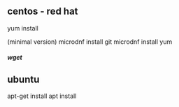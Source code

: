 

## centos - red hat
yum install 

(minimal version)
microdnf install git
microdnf install yum




##### wget



## ubuntu 
apt-get install
apt install


